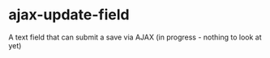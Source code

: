 ajax-update-field
=================

A text field that can submit a save via AJAX (in progress - nothing to look at yet)